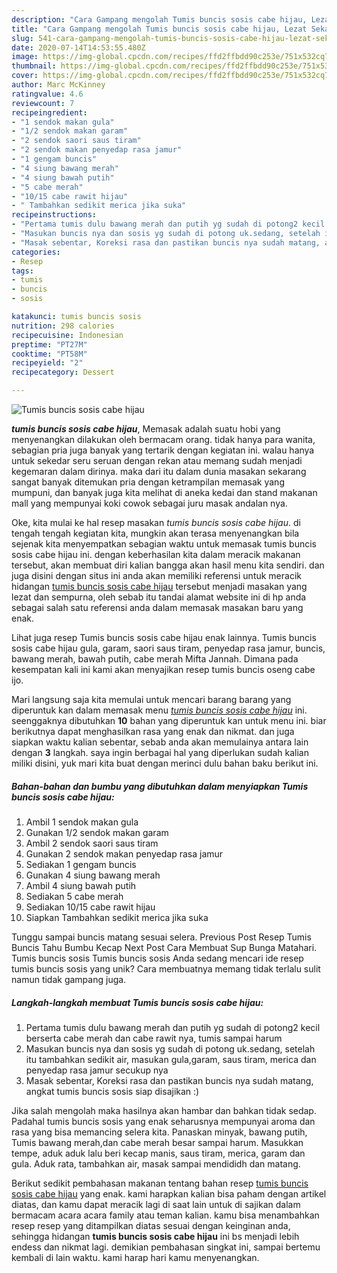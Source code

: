```yaml
---
description: "Cara Gampang mengolah Tumis buncis sosis cabe hijau, Lezat Sekali"
title: "Cara Gampang mengolah Tumis buncis sosis cabe hijau, Lezat Sekali"
slug: 541-cara-gampang-mengolah-tumis-buncis-sosis-cabe-hijau-lezat-sekali
date: 2020-07-14T14:53:55.480Z
image: https://img-global.cpcdn.com/recipes/ffd2ffbdd90c253e/751x532cq70/tumis-buncis-sosis-cabe-hijau-foto-resep-utama.jpg
thumbnail: https://img-global.cpcdn.com/recipes/ffd2ffbdd90c253e/751x532cq70/tumis-buncis-sosis-cabe-hijau-foto-resep-utama.jpg
cover: https://img-global.cpcdn.com/recipes/ffd2ffbdd90c253e/751x532cq70/tumis-buncis-sosis-cabe-hijau-foto-resep-utama.jpg
author: Marc McKinney
ratingvalue: 4.6
reviewcount: 7
recipeingredient:
- "1 sendok makan gula"
- "1/2 sendok makan garam"
- "2 sendok saori saus tiram"
- "2 sendok makan penyedap rasa jamur"
- "1 gengam buncis"
- "4 siung bawang merah"
- "4 siung bawah putih"
- "5 cabe merah"
- "10/15 cabe rawit hijau"
- " Tambahkan sedikit merica jika suka"
recipeinstructions:
- "Pertama tumis dulu bawang merah dan putih yg sudah di potong2 kecil berserta cabe merah dan cabe rawit nya, tumis sampai harum"
- "Masukan buncis nya dan sosis yg sudah di potong uk.sedang, setelah itu tambahkan sedikit air, masukan gula,garam, saus tiram, merica dan penyedap rasa jamur secukup nya"
- "Masak sebentar, Koreksi rasa dan pastikan buncis nya sudah matang, angkat tumis buncis sosis siap disajikan :)"
categories:
- Resep
tags:
- tumis
- buncis
- sosis

katakunci: tumis buncis sosis 
nutrition: 298 calories
recipecuisine: Indonesian
preptime: "PT27M"
cooktime: "PT58M"
recipeyield: "2"
recipecategory: Dessert

---
```



![Tumis buncis sosis cabe hijau](https://img-global.cpcdn.com/recipes/ffd2ffbdd90c253e/751x532cq70/tumis-buncis-sosis-cabe-hijau-foto-resep-utama.jpg)

<b><i>tumis buncis sosis cabe hijau</i></b>, Memasak adalah suatu hobi yang menyenangkan dilakukan oleh bermacam orang. tidak hanya para wanita, sebagian pria juga banyak yang tertarik dengan kegiatan ini. walau hanya untuk sekedar seru seruan dengan rekan atau memang sudah menjadi kegemaran dalam dirinya. maka dari itu dalam dunia masakan sekarang sangat banyak ditemukan pria dengan ketrampilan memasak yang mumpuni, dan banyak juga kita melihat di aneka kedai dan stand makanan mall yang mempunyai koki cowok sebagai juru masak andalan nya.

Oke, kita mulai ke hal resep masakan <i>tumis buncis sosis cabe hijau</i>. di tengah tengah kegiatan kita, mungkin akan terasa menyenangkan bila sejenak kita menyempatkan sebagian waktu untuk memasak tumis buncis sosis cabe hijau ini. dengan keberhasilan kita dalam meracik makanan tersebut, akan membuat diri kalian bangga akan hasil menu kita sendiri. dan juga disini dengan situs ini anda akan memiliki referensi untuk meracik hidangan <u>tumis buncis sosis cabe hijau</u> tersebut menjadi masakan yang lezat dan sempurna, oleh sebab itu tandai alamat website ini di hp anda sebagai salah satu referensi anda dalam memasak masakan baru yang enak.

Lihat juga resep Tumis buncis sosis cabe hijau enak lainnya. Tumis buncis sosis cabe hijau gula, garam, saori saus tiram, penyedap rasa jamur, buncis, bawang merah, bawah putih, cabe merah Mifta Jannah. Dimana pada kesempatan kali ini kami akan menyajikan resep tumis buncis oseng cabe ijo.


Mari langsung saja kita memulai untuk mencari barang barang yang diperuntuk kan dalam memasak menu <u><i>tumis buncis sosis cabe hijau</i></u> ini. seenggaknya dibutuhkan <b>10</b> bahan yang diperuntuk kan untuk menu ini. biar berikutnya dapat menghasilkan rasa yang enak dan nikmat. dan juga siapkan waktu kalian sebentar, sebab anda akan memulainya antara lain dengan <b>3</b> langkah. saya ingin berbagai hal yang diperlukan sudah kalian miliki disini, yuk mari kita buat dengan merinci dulu bahan baku berikut ini.

<!--inarticleads1-->

##### Bahan-bahan dan bumbu yang dibutuhkan dalam menyiapkan Tumis buncis sosis cabe hijau:

1. Ambil 1 sendok makan gula
1. Gunakan 1/2 sendok makan garam
1. Ambil 2 sendok saori saus tiram
1. Gunakan 2 sendok makan penyedap rasa jamur
1. Sediakan 1 gengam buncis
1. Gunakan 4 siung bawang merah
1. Ambil 4 siung bawah putih
1. Sediakan 5 cabe merah
1. Sediakan 10/15 cabe rawit hijau
1. Siapkan  Tambahkan sedikit merica jika suka


Tunggu sampai buncis matang sesuai selera. Previous Post Resep Tumis Buncis Tahu Bumbu Kecap Next Post Cara Membuat Sup Bunga Matahari. Tumis buncis sosis Tumis buncis sosis Anda sedang mencari ide resep tumis buncis sosis yang unik? Cara membuatnya memang tidak terlalu sulit namun tidak gampang juga. 

<!--inarticleads2-->

##### Langkah-langkah membuat Tumis buncis sosis cabe hijau:

1. Pertama tumis dulu bawang merah dan putih yg sudah di potong2 kecil berserta cabe merah dan cabe rawit nya, tumis sampai harum
1. Masukan buncis nya dan sosis yg sudah di potong uk.sedang, setelah itu tambahkan sedikit air, masukan gula,garam, saus tiram, merica dan penyedap rasa jamur secukup nya
1. Masak sebentar, Koreksi rasa dan pastikan buncis nya sudah matang, angkat tumis buncis sosis siap disajikan :)


Jika salah mengolah maka hasilnya akan hambar dan bahkan tidak sedap. Padahal tumis buncis sosis yang enak seharusnya mempunyai aroma dan rasa yang bisa memancing selera kita. Panaskan minyak, bawang putih, Tumis bawang merah,dan cabe merah besar sampai harum. Masukkan tempe, aduk aduk lalu beri kecap manis, saus tiram, merica, garam dan gula. Aduk rata, tambahkan air, masak sampai mendididh dan matang. 

Berikut sedikit pembahasan makanan tentang bahan resep <u>tumis buncis sosis cabe hijau</u> yang enak. kami harapkan kalian bisa paham dengan artikel diatas, dan kamu dapat meracik lagi di saat lain untuk di sajikan dalam bermacam acara acara family atau teman kalian. kamu bisa menambahkan resep resep yang ditampilkan diatas sesuai dengan keinginan anda, sehingga hidangan <b>tumis buncis sosis cabe hijau</b> ini bs menjadi lebih endess dan nikmat lagi. demikian pembahasan singkat ini, sampai bertemu kembali di lain waktu. kami harap hari kamu menyenangkan.
